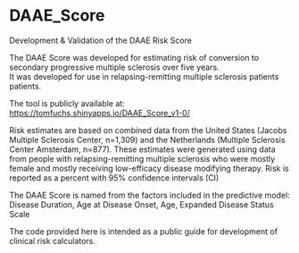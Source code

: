 # DAAE_Score
Development &amp; Validation of the DAAE Risk Score

The DAAE Score was developed for estimating risk of conversion to secondary progressive multiple sclerosis over five years.  
It was developed for use in relapsing-remitting multiple sclerosis patients patients. 

The tool is publicly available at: https://tomfuchs.shinyapps.io/DAAE_Score_v1-0/

Risk estimates are based on combined data from the United States (Jacobs Multiple Sclerosis Center, n=1,309) and the Netherlands (Multiple Sclerosis Center Amsterdam, n=877). 
These estimates were generated using data from people with relapsing-remitting multiple sclerosis who were mostly female and mostly receiving low-efficacy disease modifying therapy. Risk is reported as a percent with 95% confidence intervals (CI)

The DAAE Score is named from the factors included in the predictive model: Disease Duration, Age at Disease Onset, Age, Expanded Disease Status Scale

The code provided here is intended as a public guide for development of clinical risk calculators. 
